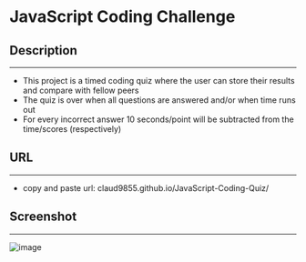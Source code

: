 # JavaScript Coding Challenge

## Description
-------------- 
- This project is a timed coding quiz where the user can store their results and compare with fellow peers
- The quiz is over when all questions are answered and/or when time runs out
- For every incorrect answer 10 seconds/point will be subtracted from the time/scores (respectively)

## URL
------
- copy and paste url: claud9855.github.io/JavaScript-Coding-Quiz/

## Screenshot
-------------
![image](https://user-images.githubusercontent.com/37052240/182287730-a0dff11c-8dc7-47a3-af4f-9d5700686ac3.png)

